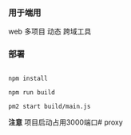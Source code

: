 ### 用于端用

web 多项目 动态 跨域工具

### 部署

``` shell

npm install

npm run build

pm2 start build/main.js

```

**注意** 项目启动占用3000端口# proxy

